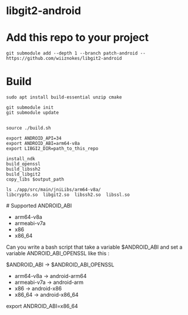 # libgit2-android

# Add this repo to your project

```
git submodule add --depth 1 --branch patch-android -- https://github.com/wiiznokes/libgit2-android
```

# Build

```
sudo apt install build-essential unzip cmake

git submodule init
git submodule update


source ./build.sh

export ANDROID_API=34
export ANDROID_ABI=arm64-v8a
export LIBGI2_DIR=path_to_this_repo

install_ndk
build_openssl
build_libssh2
build_libgit2
copy_libs $output_path
```

```
ls ./app/src/main/jniLibs/arm64-v8a/
libcrypto.so  libgit2.so  libssh2.so  libssl.so
```


# Supported ANDROID_ABI

- arm64-v8a
- armeabi-v7a
- x86
- x86_64


Can you write a bash script that take a variable $ANDROID_ABI
and set a variable ANDROID_ABI_OPENSSL like this :

$ANDROID_ABI -> $ANDROID_ABI_OPENSSL
- arm64-v8a -> android-arm64
- armeabi-v7a -> android-arm
- x86 -> android-x86
- x86_64 -> android-x86_64

export ANDROID_ABI=x86_64